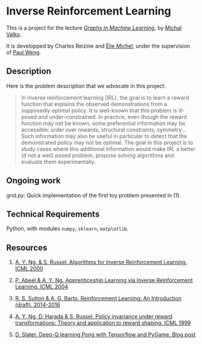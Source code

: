Inverse Reinforcement Learning
==============================

This is a project for the lecture [*Graphs in Machine Learning*](http://researchers.lille.inria.fr/~valko/hp/mva-ml-graphs.php), by [Michal Valko](http://researchers.lille.inria.fr/~valko/hp/).

It is developped by Charles Reizine and [Élie Michel](http://www.eleves.ens.fr/home/elmichel/), under the supervision of [Paul Weng](http://weng.fr/index.html).


Description
-----------

Here is the problem description that we advocate in this project:

> In inverse reinforcement learning (IRL), the goal is to learn a reward function that explains the observed demonstrations from a supposedly optimal policy. It is well-known that this problem is ill-posed and under-constrained. In practice, even though the reward function may not be known, some preferential information may be accessible: order over rewards, structural constraints, symmetry… Such information may also be useful in particular to detect that the demonstrated policy may not be optimal. The goal in this project is to study cases where this additional information would make IRL a better (if not a well) posed problem, propose solving algorithms and evaluate them experimentally.


Ongoing work
------------

grid.py: Quick implementation of the first toy problem presented in (1).


Technical Requirements
----------------------

Python, with modules `numpy`, `sklearn`, `matplotlib`.


Resources
---------

1. [A. Y. Ng. & S. Russel. Algorithms for Inverse Reinforcement Learning. ICML 2000](http://ai.stanford.edu/~ang/papers/icml00-irl.pdf)

2. [P. Abeel & A. Y. Ng. Apprenticeship Learning via Inverse Reinforcement Learning. ICML 2004](http://ai.stanford.edu/~ang/papers/icml04-apprentice.pdf)

3. [R. S. Sutton & A. G. Barto. Reinforcement Learning: An Introduction (draft). 2014-2016](https://webdocs.cs.ualberta.ca/~sutton/book/bookdraft2016sep.pdf)

4. [A. Y. Ng, D. Harada & S. Russel. Policy invariance under reward transformations: Theory and application to reward shaping. ICML 1999](http://www.robotics.stanford.edu/~ang/papers/shaping-icml99.pdf)

5. [D. Slater. Deep-Q learning Pong with Tensorflow and PyGame. Blog post](http://www.danielslater.net/2016/03/deep-q-learning-pong-with-tensorflow.html)
